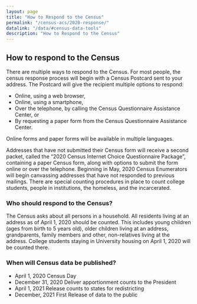 ```yaml
---
layout: page
title: "How to Respond to the Census"
permalink: "/census-acs/2020-response/"
datalink: "/data/#census-data-tools"
description: "How to Respond to the Census"
---
```


## How to respond to the Census

There are multiple ways to respond to the Census.  For most people, the census response process will begin with a Census Postcard sent to your address. The Postcard will give the recipient multiple options to respond:

* Online, using a web browser,
* Online, using a smartphone,
* Over the telephone, by calling the Census Questionnaire Assistance Center, or 
* By requesting a paper form from the Census Questionnaire Assistance Center.

Online forms and paper forms will be available in multiple languages.

Addresses that have not submitted their Census form will receive a second packet, called the “2020 Census Internet Choice Questionnaire Package”, containing a paper Census form, along with options to submit the form online or over the telephone. Beginning in May, 2020 Census Enumerators will begin canvassing addresses that have not responded to previous mailings.
There are special counting procedures in place to count college students, people in institutions, the homeless, and the incarcerated.

### Who should respond to the Census?
The Census asks about all persons in a household.  All residents living at an address as of April 1, 2020 should be counted.  This includes young children (ages from birth to 5 years old), older children living at an address, grandparents, family members and other, non-relatives living at the address.  College students staying in University housing on April 1, 2020 will be counted there.  

### When will Census data be published?
* April 1, 2020 Census Day
* December 31, 2020 Deliver apportionment counts to the President  
* April 1, 2021 Release counts to states for redistricting
* December, 2021 First Release of data to the public

